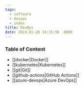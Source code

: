 ```yaml
---
tags:
  - software
  - devops
  - index
title: DevOps
date: 2024-01-28 14:15:56 -0600
---
```


### Table of Content

* [[docker|Docker]]
* [[kubernetes|Kubernetes]]
* [[git|Git]]
* [[github-actions|GitHub Actions]]
* [[azure-devops|Azure DevOps]]
